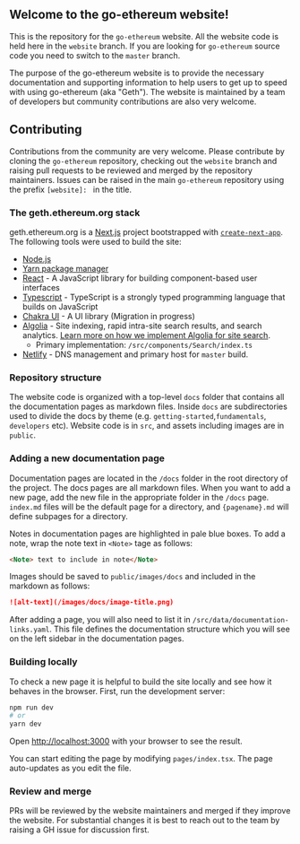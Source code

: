 ## Welcome to the go-ethereum website!

This is the repository for the `go-ethereum` website. All the website code is held here in the `website` branch. If you are looking for `go-ethereum` source code you need to switch to the `master` branch.

The purpose of the go-ethereum website is to provide the necessary documentation and supporting information to help users to get up to speed with using go-ethereum (aka "Geth"). The website is maintained by a team of developers but community contributions are also very welcome. 



## Contributing

Contributions from the community are very welcome. Please contribute by cloning the `go-ethereum` repository, checking out the `website` branch and raising pull requests to be reviewed and merged by the repository maintainers. Issues can be raised in the main `go-ethereum` repository using the prefix `[website]: ` in the title.


### The geth.ethereum.org stack

geth.ethereum.org is a [Next.js](https://nextjs.org/) project bootstrapped with [`create-next-app`](https://github.com/vercel/next.js/tree/canary/packages/create-next-app). The following tools were used to build the site:

- [Node.js](https://nodejs.org/)
- [Yarn package manager](https://yarnpkg.com/cli/install)
- [React](https://reactjs.org/) - A JavaScript library for building component-based user interfaces
- [Typescript](https://www.typescriptlang.org/) - TypeScript is a strongly typed programming language that builds on JavaScript
- [Chakra UI](https://chakra-ui.com/) - A UI library (Migration in progress)
- [Algolia](https://www.algolia.com/) - Site indexing, rapid intra-site search results, and search analytics. [Learn more on how we implement Algolia for site search](./docs/ALGOLIA_DOCSEARCH.md).
  - Primary implementation: `/src/components/Search/index.ts`
- [Netlify](https://www.netlify.com/) - DNS management and primary host for `master` build.

### Repository structure

The website code is organized with a top-level `docs` folder that contains all the documentation pages as markdown files. Inside `docs` are subdirectories used to divide the docs by theme (e.g. `getting-started`,`fundamentals`, `developers` etc). Website code is in `src`, and assets including images are in `public`.


### Adding a new documentation page

Documentation pages are located in the `/docs` folder in the root directory of the project. The docs pages are all markdown files. When you want to add a new page, add the new file in the appropriate folder in the `/docs` page. `index.md` files will be the default page for a directory, and `{pagename}.md` will define subpages for a directory.

Notes in documentation pages are highlighted in pale blue boxes. To add a note, wrap the note text in `<Note>` tage as follows:

```markdown
<Note> text to include in note</Note>
```

Images should be saved to `public/images/docs` and included in the markdown as follows:

```markdown
![alt-text](/images/docs/image-title.png)
```

After adding a page, you will also need to list it in `/src/data/documentation-links.yaml`.  This file defines the documentation structure which you will see on the left sidebar in the documentation pages.


### Building locally

To check a new page it is helpful to build the site locally and see how it behaves in the browser. First, run the development server:

```bash
npm run dev
# or
yarn dev
```

Open [http://localhost:3000](http://localhost:3000) with your browser to see the result.

You can start editing the page by modifying `pages/index.tsx`. The page auto-updates as you edit the file.

### Review and merge

PRs will be reviewed by the website maintainers and merged if they improve the website. For substantial changes it is best to reach out to the team by raising a GH issue for discussion first.